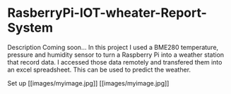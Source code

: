 # RasberryPi-IOT-wheater-Report-System

Description Coming soon...
In this project I used a BME280 temperature, pressure and humidity sensor to turn a Raspberry Pi into a weather station that record data.
I accessed those data remotely and  transfered them into an excel spreadsheet. This can be used to predict the weather. 

Set up 
[[images/myimage.jpg]]
[[images/myimage.jpg]]



